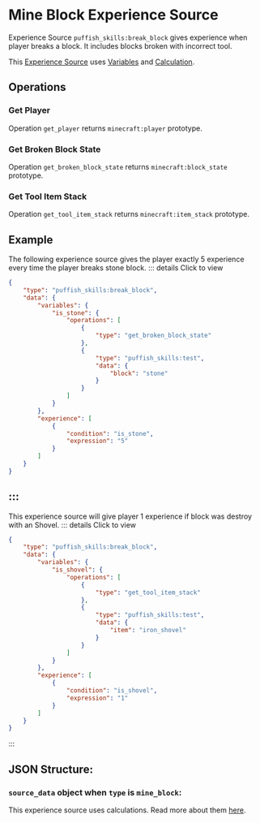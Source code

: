 # Mine Block Experience Source

Experience Source `puffish_skills:break_block` gives experience when player breaks a block. It includes blocks broken with incorrect tool.

This [Experience Source](/creators/configuration/experience-sources/experience-source) uses [Variables](/creators/configuration/calculations/variables) and [Calculation](/creators/configuration/calculations/calculation).


## Operations

### Get Player

Operation `get_player` returns `minecraft:player` prototype.

### Get Broken Block State

Operation `get_broken_block_state` returns `minecraft:block_state` prototype.

### Get Tool Item Stack

Operation `get_tool_item_stack` returns `minecraft:item_stack` prototype.


## Example

The following experience source gives the player exactly 5 experience every time the player breaks stone block.
::: details Click to view
```json
{
	"type": "puffish_skills:break_block",
	"data": {
		"variables": {
			"is_stone": {
				"operations": [
					{
						"type": "get_broken_block_state"
					},
					{
						"type": "puffish_skills:test",
						"data": {
							"block": "stone"
						}
					}
				]
			}
		},
		"experience": [
			{
				"condition": "is_stone",
				"expression": "5"
			}
		]
	}
}
```
:::
---
This experience source will give player 1 experience if block was destroy with an Shovel.
::: details Click to view
```json
{
	"type": "puffish_skills:break_block",
	"data": {
		"variables": {
			"is_shovel": {
				"operations": [
					{
						"type": "get_tool_item_stack"
					},
					{
						"type": "puffish_skills:test",
						"data": {
							"item": "iron_shovel"
						}
					}
				]
			}
		},
		"experience": [
			{
				"condition": "is_shovel",
				"expression": "1"
			}
		]
	}
}
```
:::

## JSON Structure:

### `source_data` object when `type` is `mine_block`:

This experience source uses calculations. Read more about them [here](/creators/configuration/calculations/calculation).